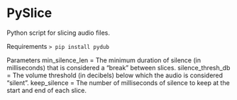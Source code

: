 # PySlice
 Python script for slicing audio files.

Requirements
 `> pip install pydub`

Parameters
   min_silence_len = The minimum duration of silence (in milliseconds) that is considered a “break” between slices.
   silence_thresh_db = The volume threshold (in decibels) below which the audio is considered “silent”.
   keep_silence = The number of milliseconds of silence to keep at the start and end of each slice.

